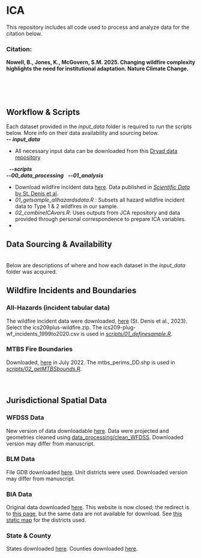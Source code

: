 # ICA
This repository includes all code used to process and analyze data for the citation below.
### Citation: 

**Nowell, B., Jones, K., McGovern, S.M. 2025. Changing wildfire complexity highlights the need for institutional adaptation. Nature Climate Change.**

&nbsp;  
&nbsp;   
&nbsp;   

## Workflow & Scripts

Each dataset provided in the _input_data_ folder is required to run the scripts below. More info on their data availability and sourcing below. <br />
 **-- _input_data_** <br /> 
 * All necessary input data can be downloaded from this [Dryad data repository](https://doi.org/10.5061/dryad.gxd2547z8)

&nbsp; 
**--_scripts_**
&nbsp;  
  **--_00_data_processing_**
  &nbsp; 
  **--_01_analysis_**

  
    
* Download wildfire incident data [here](https://figshare.com/articles/dataset/All-hazards_dataset_mined_from_the_US_National_Incident_Management_System_1999-2020/19858927/3?file=38766504). Data published in [_Scientific Data_ by St. Denis et al](https://www.nature.com/articles/s41597-023-01955-0#Sec32).
* _01_getsample_allhazardsdata.R_ : Subsets all hazard wildfire incident data to Type 1 & 2 wildfires in our sample.
* _02_combineICAvars.R_: Uses outputs from JCA repository and data provided through personal correspondence to prepare ICA variables.
* 

## Data Sourcing & Availability
&nbsp;  
Below are descriptions of where and how each dataset in the _input_data_ folder was acquired.

## Wildfire Incidents and Boundaries
### All-Hazards (incident tabular data)
The wildfire incident data were downloaded, [here](https://figshare.com/articles/dataset/All-hazards_dataset_mined_from_the_US_National_Incident_Management_System_1999-2020/19858927/3) (St. Denis et al., 2023). Select the ics209plus-wildfire.zip. The ics209-plug-wf_incidents_1999to2020.csv is used in [*scripts/01_definesample.R*](https://github.com/kejones8/Jurisdictional_Complexity/blob/main/workflow_scripts/01_definesample.R).

### MTBS Fire Boundaries
Downloaded, [here](https://www.mtbs.gov/direct-download) in July 2022. The mtbs_perims_DD.shp is used in [*scripts/02_getMTBSbounds.R*](https://github.com/kejones8/Jurisdictional_Complexity/blob/main/workflow_scripts/02_getMTBSbounds.R).
&nbsp;  
&nbsp;  
&nbsp;  
## Jurisdictional Spatial Data
### WFDSS Data
New version of data downloadable [here](https://data-nifc.opendata.arcgis.com/datasets/nifc::jurisdictional-unit-public/about). Data were projected and geometries cleaned using [data_processing/clean_WFDSS](https://github.com/kejones8/Jurisdictional_Complexity/blob/main/data_acquisition_processing/clean_WFDSS.R). Downloaded version may differ from manuscript.

### BLM Data
File GDB downloaded [here](https://gbp-blm-egis.hub.arcgis.com/datasets/4ec898f8fb104ce4910932d02791563a/about). Unit districts were used. Downloaded version may differ from manuscript.

### BIA Data
Original data downloaded [here](https://biamaps.doi.gov/index.html). This website is now closed; the redirect is to [this page](https://biamaps.geoplatform.gov/BIA-Opendata/), but the same data are not available for download. See [this static map](https://www.bia.gov/bia/ojs/districts) for the districts used.

### State & County
States downloaded [here](https://www2.census.gov/geo/tiger/TIGER2020/STATE/). Counties downloaded [here](https://www2.census.gov/geo/tiger/TIGER2020/COUNTY/).
